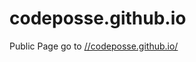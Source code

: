codeposse.github.io
===================

Public Page
go to [//codeposse.github.io/](https://codeposse.github.io/ "//codeposse.github.io/")
